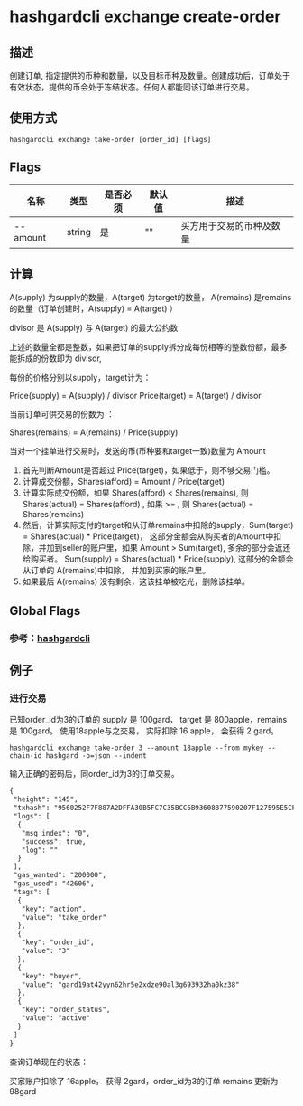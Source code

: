 # hashgardcli exchange create-order

## 描述

创建订单, 指定提供的币种和数量，以及目标币种及数量。创建成功后，订单处于有效状态，提供的币会处于冻结状态。任何人都能同该订单进行交易。

## 使用方式

```
hashgardcli exchange take-order [order_id] [flags]
```

## Flags

| 名称       | 类型                  | 是否必须                  | 默认值                      | 描述                                                                                                                                                 |
| --------------- | -------------------------- | ---------------------------------------------------------------------------------------------------------------------------------------------------- | ---------------------------------------------------------------------------------------------------------------------------------------------------- | ---------------------------------------------------------------------------------------------------------------------------------------------------- |
| --amount     | string | 是 | "" | 买方用于交易的币种及数量                                                                                    |                                                       |

## 计算

A(supply) 为supply的数量，A(target) 为target的数量， A(remains) 是remains的数量（订单创建时，A(supply) = A(target) ）

divisor 是 A(supply) 与 A(target) 的最大公约数

上述的数量全都是整数，如果把订单的supply拆分成每份相等的整数份额，最多能拆成的份数即为 divisor,

每份的价格分别以supply，target计为：

Price(supply) = A(supply) / divisor
Price(target) = A(target) / divisor

当前订单可供交易的份数为 ：

Shares(remains) = A(remains) / Price(supply)


当对一个挂单进行交易时，发送的币(币种要和target一致)数量为 Amount

1. 首先判断Amount是否超过 Price(target)，如果低于，则不够交易门槛。
2. 计算成交份额，Shares(afford) = Amount / Price(target)
3. 计算实际成交份额，如果 Shares(afford) < Shares(remains), 则 Shares(actual) = Shares(afford) , 如果 >= , 则 Shares(actual) = Shares(remains)
4. 然后，计算实际支付的target和从订单remains中扣除的supply，Sum(target) = Shares(actual) * Price(target)，
这部分金额会从购买者的Amount中扣除，并加到seller的账户里，如果 Amount > Sum(target), 多余的部分会返还给购买者。
Sum(supply) = Shares(actual) * Price(supply), 这部分的金额会从订单的 A(remains)中扣除， 并加到买家的账户里。
5. 如果最后 A(remains) 没有剩余，这该挂单被吃光，删除该挂单。


## Global Flags

 ### 参考：[hashgardcli](../README.md)

## 例子

### 进行交易

已知order_id为3的订单的 supply 是 100gard， target 是 800apple，remains 是 100gard。
使用18apple与之交易， 实际扣除 16 apple， 会获得 2 gard。

```shell
hashgardcli exchange take-order 3 --amount 18apple --from mykey --chain-id hashgard -o=json --indent
```

输入正确的密码后，同order_id为3的订单交易。

```txt
{
 "height": "145",
 "txhash": "9560252F7F887A2DFFA30B5FC7C35BCC6B93608877590207F127595E5CFE7897",
 "logs": [
  {
   "msg_index": "0",
   "success": true,
   "log": ""
  }
 ],
 "gas_wanted": "200000",
 "gas_used": "42606",
 "tags": [
  {
   "key": "action",
   "value": "take_order"
  },
  {
   "key": "order_id",
   "value": "3"
  },
  {
   "key": "buyer",
   "value": "gard19at42yyn62hr5e2xdze90al3g693932ha0kz38"
  },
  {
   "key": "order_status",
   "value": "active"
  }
 ]
}
```

查询订单现在的状态：

买家账户扣除了 16apple， 获得 2gard，order_id为3的订单 remains 更新为 98gard
